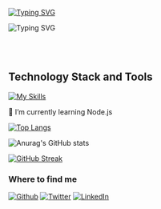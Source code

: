 
<p align="center">
 
<a href="https://git.io/typing-svg"><img src="https://readme-typing-svg.demolab.com?font=Fira+Code&size=30&pause=1000&color=E1D83E&center=true&vCenter=true&repeat=false&width=435&lines=Zamzam+Hassan" alt="Typing SVG" /></a>
</p>
<p align="center>
<a href="https://git.io/typing-svg"><img src="https://readme-typing-svg.demolab.com?font=Fira+Code&pause=1000&color=FC7300&center=true&vCenter=true&width=435&lines=Full-Stack+App+%26+Web+Developer;Open+Source+Enthusiast;Always+Learning+" alt="Typing SVG" /></a>
</p>
<br><br>

## Technology Stack and Tools


[![My Skills](https://skills.thijs.gg/icons?i=js,html,css,bootstrap,react,ruby,github,vscode,linux,figma,mysql,git,nodejs)](https://skills.thijs.gg)


 


🌱 I’m currently learning Node.js 



 
 [![Top Langs](https://github-readme-stats.vercel.app/api/top-langs/?username=MissZamzam)](https://github.com/anuraghazra/github-readme-stats)



![Anurag's GitHub stats](https://github-readme-stats.vercel.app/api?username=MissZamzam&hide=contribs,prs)

[![GitHub Streak](https://streak-stats.demolab.com/?user=MissZamzam)](https://git.io/streak-stats)

<!-- 
[<img src='https://cdn.jsdelivr.net/npm/simple-icons@3.0.1/icons/github.svg' alt='github' height='40'>](https://github.com/MissZamzam)  [<img src='https://cdn.jsdelivr.net/npm/simple-icons@3.0.1/icons/linkedin.svg' alt='linkedin' height='40'>](https://www.linkedin.com/in/https://www.linkedin.com/in/zamzam-hassan-16a7557a//)  [<img src='https://cdn.jsdelivr.net/npm/simple-icons@3.0.1/icons/twitter.svg' alt='twitter' height='40'>](https://twitter.com/ZamuHajji)  
 -->


<h3>Where to find me</h3>
<p><a href="https://github.com/MissZamzam" target="_blank"><img alt="Github" src="https://img.shields.io/badge/GitHub-%2312100E.svg?&style=for-the-badge&logo=Github&logoColor=white" /></a> <a href="https://twitter.com/ZamuHajji" target="_blank"><img alt="Twitter" src="https://img.shields.io/badge/twitter-%231DA1F2.svg?&style=for-the-badge&logo=twitter&logoColor=white" /></a> <a href="https://www.linkedin.com/in/zamzam-hassan-16a7557a//" target="_blank"><img alt="LinkedIn" src="https://img.shields.io/badge/linkedin-%230077B5.svg?&style=for-the-badge&logo=linkedin&logoColor=white"/>

</p>

